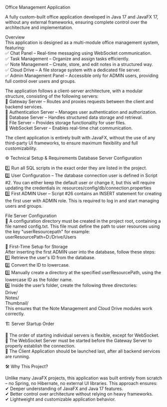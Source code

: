 Office Management Application

A fully custom-built office application developed in Java 17 and JavaFX 17, without any external frameworks, ensuring complete control over the architecture and implementation.

Overview  
This application is designed as a multi-module office management system, featuring:  
✅ Chat Panel – Real-time messaging using WebSocket communication.  
✅ Task Management – Organize and assign tasks efficiently.  
✅ Note Management – Create, store, and edit notes in a structured way.  
✅ Cloud Drive – A file storage system with a dedicated file server.  
✅ Admin Management Panel – Accessible only for ADMIN users, providing full control over users and groups.  

The application follows a client-server architecture, with a modular structure, consisting of the following servers:  
🔹 Gateway Server – Routes and proxies requests between the client and backend services.  
🔹 Authentication Server – Manages user authentication and authorization.  
🔹 Database Server – Handles structured data storage and retrieval.  
🔹 File Server – Provides storage functionality for user files.  
🔹 WebSocket Server – Enables real-time chat communication.  

The client application is entirely built with JavaFX, without the use of any third-party UI frameworks, to ensure maximum flexibility and full customizability.


⚙️ Technical Setup & Requirements
Database Server Configuration

1️⃣ Run all SQL scripts in the exact order they are listed in the project.  
2️⃣ User Configuration – The database connection user is defined in Script #2. You can either keep the default user or change it, but this will require updating the credentials in:
resources/config/db/connection.properties  
3️⃣ First ADMIN User – Script #26 contains an INSERT statement for creating the first user with ADMIN role. This is required to log in and start managing users and groups.  

File Server Configuration  
📂 A configuration directory must be created in the project root, containing a file named config.txt.
This file must define the path to user resources using the key "userResourcepath" for example:
userResourcePath=D:/Drive/Users

🚀 First-Time Setup for Storage   
After inserting the first ADMIN user into the database, follow these steps:  
1️⃣ Retrieve the user's ID from the database.  
2️⃣ Convert the ID to lowercase.  
3️⃣ Manually create a directory at the specified userResourcePath, using the lowercase ID as the folder name.   
4️⃣ Inside the user’s folder, create the following three directories:  
Drive/  
Notes/  
Thumbnail/  
This ensures that the Note Management and Cloud Drive modules work correctly.

🏗️ Server Startup Order

🔹 The order of starting individual servers is flexible, except for WebSocket.  
🔹 The WebSocket Server must be started before the Gateway Server to properly establish the connection.  
🔹 The Client Application should be launched last, after all backend services are running.  


🛠️ Why This Project?

Unlike many JavaFX projects, this application was built entirely from scratch – no Spring, no Hibernate, no external UI libraries.
This approach ensures:  
✔ Deeper understanding of JavaFX and Java 17 features.  
✔ Better control over architecture without relying on heavy frameworks.  
✔ Lightweight and customizable application behavior.  
